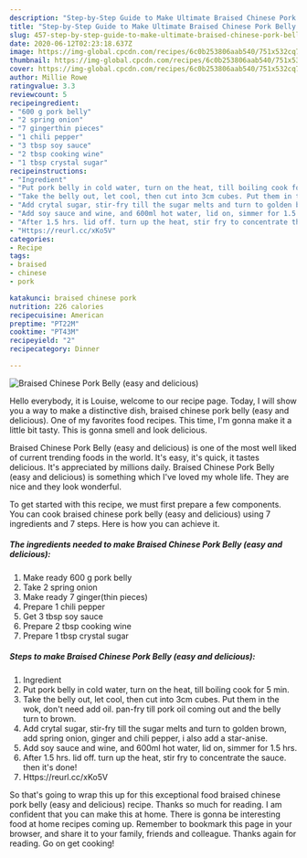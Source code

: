 ```yaml
---
description: "Step-by-Step Guide to Make Ultimate Braised Chinese Pork Belly (easy and delicious)"
title: "Step-by-Step Guide to Make Ultimate Braised Chinese Pork Belly (easy and delicious)"
slug: 457-step-by-step-guide-to-make-ultimate-braised-chinese-pork-belly-easy-and-delicious
date: 2020-06-12T02:23:18.637Z
image: https://img-global.cpcdn.com/recipes/6c0b253806aab540/751x532cq70/braised-chinese-pork-belly-easy-and-delicious-recipe-main-photo.jpg
thumbnail: https://img-global.cpcdn.com/recipes/6c0b253806aab540/751x532cq70/braised-chinese-pork-belly-easy-and-delicious-recipe-main-photo.jpg
cover: https://img-global.cpcdn.com/recipes/6c0b253806aab540/751x532cq70/braised-chinese-pork-belly-easy-and-delicious-recipe-main-photo.jpg
author: Millie Rowe
ratingvalue: 3.3
reviewcount: 5
recipeingredient:
- "600 g pork belly"
- "2 spring onion"
- "7 gingerthin pieces"
- "1 chili pepper"
- "3 tbsp soy sauce"
- "2 tbsp cooking wine"
- "1 tbsp crystal sugar"
recipeinstructions:
- "Ingredient"
- "Put pork belly in cold water, turn on the heat, till boiling cook for 5 min."
- "Take the belly out, let cool, then cut into 3cm cubes. Put them in the wok, don&#39;t need add oil. pan-fry till pork oil coming out and the belly turn to brown."
- "Add crytal sugar, stir-fry till the sugar melts and turn to golden brown, add spring onion, ginger and chili pepper, i also add a star-anise."
- "Add soy sauce and wine, and 600ml hot water, lid on, simmer for 1.5 hrs."
- "After 1.5 hrs. lid off. turn up the heat, stir fry to concentrate the sauce. then it&#39;s done!"
- "Https://reurl.cc/xKo5V"
categories:
- Recipe
tags:
- braised
- chinese
- pork

katakunci: braised chinese pork 
nutrition: 226 calories
recipecuisine: American
preptime: "PT22M"
cooktime: "PT43M"
recipeyield: "2"
recipecategory: Dinner

---
```



![Braised Chinese Pork Belly (easy and delicious)](https://img-global.cpcdn.com/recipes/6c0b253806aab540/751x532cq70/braised-chinese-pork-belly-easy-and-delicious-recipe-main-photo.jpg)

Hello everybody, it is Louise, welcome to our recipe page. Today, I will show you a way to make a distinctive dish, braised chinese pork belly (easy and delicious). One of my favorites food recipes. This time, I'm gonna make it a little bit tasty. This is gonna smell and look delicious.



Braised Chinese Pork Belly (easy and delicious) is one of the most well liked of current trending foods in the world. It's easy, it's quick, it tastes delicious. It's appreciated by millions daily. Braised Chinese Pork Belly (easy and delicious) is something which I've loved my whole life. They are nice and they look wonderful.


To get started with this recipe, we must first prepare a few components. You can cook braised chinese pork belly (easy and delicious) using 7 ingredients and 7 steps. Here is how you can achieve it.

<!--inarticleads1-->

##### The ingredients needed to make Braised Chinese Pork Belly (easy and delicious):

1. Make ready 600 g pork belly
1. Take 2 spring onion
1. Make ready 7 ginger(thin pieces)
1. Prepare 1 chili pepper
1. Get 3 tbsp soy sauce
1. Prepare 2 tbsp cooking wine
1. Prepare 1 tbsp crystal sugar




<!--inarticleads2-->

##### Steps to make Braised Chinese Pork Belly (easy and delicious):

1. Ingredient
1. Put pork belly in cold water, turn on the heat, till boiling cook for 5 min.
1. Take the belly out, let cool, then cut into 3cm cubes. Put them in the wok, don&#39;t need add oil. pan-fry till pork oil coming out and the belly turn to brown.
1. Add crytal sugar, stir-fry till the sugar melts and turn to golden brown, add spring onion, ginger and chili pepper, i also add a star-anise.
1. Add soy sauce and wine, and 600ml hot water, lid on, simmer for 1.5 hrs.
1. After 1.5 hrs. lid off. turn up the heat, stir fry to concentrate the sauce. then it&#39;s done!
1. Https://reurl.cc/xKo5V




So that's going to wrap this up for this exceptional food braised chinese pork belly (easy and delicious) recipe. Thanks so much for reading. I am confident that you can make this at home. There is gonna be interesting food at home recipes coming up. Remember to bookmark this page in your browser, and share it to your family, friends and colleague. Thanks again for reading. Go on get cooking!
